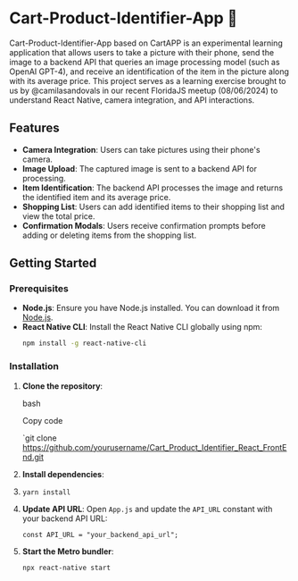 # Cart-Product-Identifier-App 🛒

Cart-Product-Identifier-App based on CartAPP is an experimental learning application that allows users to take a picture with their phone, send the image to a backend API that queries an image processing model (such as OpenAI GPT-4), and receive an identification of the item in the picture along with its average price. This project serves as a learning exercise brought to us by @camilasandovals in our recent FloridaJS meetup (08/06/2024) to understand React Native, camera integration, and API interactions.

## Features

- **Camera Integration**: Users can take pictures using their phone's camera.
- **Image Upload**: The captured image is sent to a backend API for processing.
- **Item Identification**: The backend API processes the image and returns the identified item and its average price.
- **Shopping List**: Users can add identified items to their shopping list and view the total price.
- **Confirmation Modals**: Users receive confirmation prompts before adding or deleting items from the shopping list.

## Getting Started

### Prerequisites

- **Node.js**: Ensure you have Node.js installed. You can download it from [Node.js](https://nodejs.org/).
- **React Native CLI**: Install the React Native CLI globally using npm:
  ```bash
  npm install -g react-native-cli


### Installation

1.  **Clone the repository**:

    bash

    Copy code

    `git clone https://github.com/yourusername/Cart_Product_Identifier_React_FrontEnd.git

2.  **Install dependencies**:
3. 
    `yarn install`

3.  **Update API URL**: Open `App.js` and update the `API_URL` constant with your backend API URL:

    `const API_URL = "your_backend_api_url";`

4.  **Start the Metro bundler**:

    `npx react-native start`